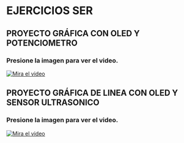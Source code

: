 # EJERCICIOS SER

## PROYECTO GRÁFICA CON OLED Y POTENCIOMETRO
### Presione la imagen para ver el video.
[![Mira el video](https://img.youtube.com/vi/xzT7UDOfgxM/0.jpg)](https://www.youtube.com/watch?v=xzT7UDOfgxM)

## PROYECTO GRÁFICA DE LINEA CON OLED Y SENSOR ULTRASONICO
### Presione la imagen para ver el video.
[![Mira el video](https://img.youtube.com/vi/5hzjPiRvnuI/0.jpg)](https://www.youtube.com/watch?v=5hzjPiRvnuI)

